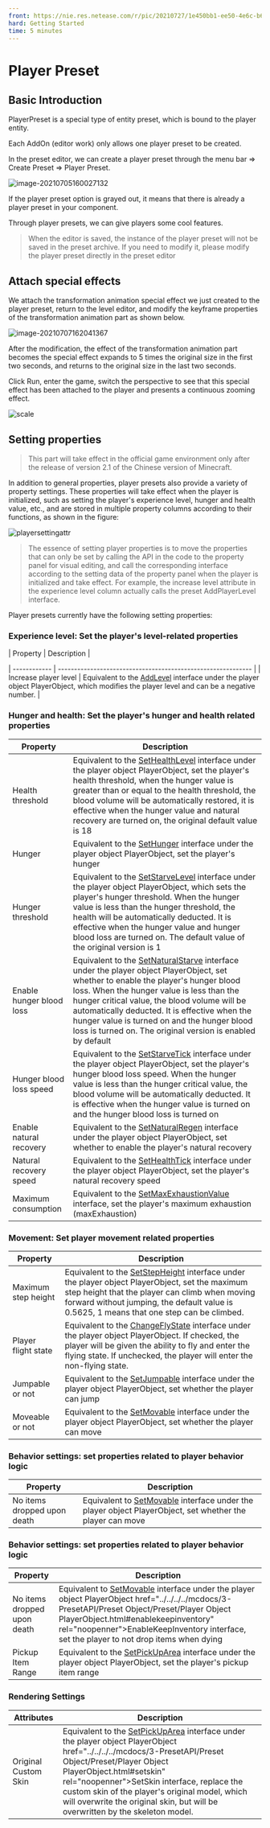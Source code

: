 ```yaml
--- 
front: https://nie.res.netease.com/r/pic/20210727/1e450bb1-ee50-4e6c-b614-7fbd6a00b4e7.png 
hard: Getting Started 
time: 5 minutes 
--- 
```

# Player Preset 
## Basic Introduction 

PlayerPreset is a special type of entity preset, which is bound to the player entity. 

Each AddOn (editor work) only allows one player preset to be created. 

In the preset editor, we can create a player preset through the menu bar => Create Preset => Player Preset. 

![image-20210705160027132](./images/image-20210705160027132.png) 

If the player preset option is grayed out, it means that there is already a player preset in your component.

Through player presets, we can give players some cool features. 

> When the editor is saved, the instance of the player preset will not be saved in the preset archive. If you need to modify it, please modify the player preset directly in the preset editor 

## Attach special effects 

We attach the transformation animation special effect we just created to the player preset, return to the level editor, and modify the keyframe properties of the transformation animation part as shown below. 

![image-20210707162041367](./images/image-20210707162041367.png) 

After the modification, the effect of the transformation animation part becomes the special effect expands to 5 times the original size in the first two seconds, and returns to the original size in the last two seconds. 

Click Run, enter the game, switch the perspective to see that this special effect has been attached to the player and presents a continuous zooming effect. 

![scale](./images/scale.gif) 

## Setting properties 
> This part will take effect in the official game environment only after the release of version 2.1 of the Chinese version of Minecraft. 

In addition to general properties, player presets also provide a variety of property settings. These properties will take effect when the player is initialized, such as setting the player's experience level, hunger and health value, etc., and are stored in multiple property columns according to their functions, as shown in the figure: 

![playersettingattr](./images/playersettingattr.png) 

> The essence of setting player properties is to move the properties that can only be set by calling the API in the code to the property panel for visual editing, and call the corresponding interface according to the setting data of the property panel when the player is initialized and take effect. For example, the increase level attribute in the experience level column actually calls the preset AddPlayerLevel interface. 

Player presets currently have the following setting properties: 
### Experience level: Set the player's level-related properties 

| Property | Description |

| ------------ | ------------------------------------------------------------ | 
| Increase player level | Equivalent to the <a href="../../../../mcdocs/3-PresetAPI/PresetObject/Preset/PlayerObjectPlayerObject.html#addlevel" rel="noopenner">AddLevel</a> interface under the player object PlayerObject, which modifies the player level and can be a negative number. | 

### Hunger and health: Set the player's hunger and health related properties 

| Property | Description | 
| ------------ | ------------------------------------------------------------ | 
| Health threshold | Equivalent to the <a href="../../../../mcdocs/3-PresetAPI/Preset object/Preset/Player objectPlayerObject.html#sethealthlevel" rel="noopenner">SetHealthLevel</a> interface under the player object PlayerObject, set the player's health threshold, when the hunger value is greater than or equal to the health threshold, the blood volume will be automatically restored, it is effective when the hunger value and natural recovery are turned on, the original default value is 18 | 
| Hunger | Equivalent to the <a href="../../../../mcdocs/3-PresetAPI/Preset object/Preset/Player objectPlayerObject.html#sethunger" rel="noopenner">SetHunger</a> interface under the player object PlayerObject, set the player's hunger | 
| Hunger threshold | Equivalent to the <a href="../../../../mcdocs/3-PresetAPI/Preset object/Preset/Player objectPlayerObject.html#setstarvelevel" rel="noopenner">SetStarveLevel</a> interface under the player object PlayerObject, which sets the player's hunger threshold. When the hunger value is less than the hunger threshold, the health will be automatically deducted. It is effective when the hunger value and hunger blood loss are turned on. The default value of the original version is 1 | 
| Enable hunger blood loss | Equivalent to the <a href="../../../../mcdocs/3-PresetAPI/Preset Object/Preset/Player ObjectPlayerObject.html#setnaturalstarve" rel="noopenner">SetNaturalStarve</a> interface under the player object PlayerObject, set whether to enable the player's hunger blood loss. When the hunger value is less than the hunger critical value, the blood volume will be automatically deducted. It is effective when the hunger value is turned on and the hunger blood loss is turned on. The original version is enabled by default | 
| Hunger blood loss speed | Equivalent to the <a href="../../../../mcdocs/3-PresetAPI/Preset Object/Preset/Player ObjectPlayerObject.html#setstarvetick" rel="noopenner">SetStarveTick</a> interface under the player object PlayerObject, set the player's hunger blood loss speed. When the hunger value is less than the hunger critical value, the blood volume will be automatically deducted. It is effective when the hunger value is turned on and the hunger blood loss is turned on | 
| Enable natural recovery | Equivalent to the <a href="../../../../mcdocs/3-PresetAPI/Preset Object/Preset/Player ObjectPlayerObject.html#setnaturalregen" rel="noopenner">SetNaturalRegen</a> interface under the player object PlayerObject, set whether to enable the player's natural recovery | 
| Natural recovery speed | Equivalent to the <a href="../../../../mcdocs/3-PresetAPI/Preset Object/Preset/Player ObjectPlayerObject.html#sethealthtick" rel="noopenner">SetHealthTick</a> interface under the player object PlayerObject, set the player's natural recovery speed | 
| Maximum consumption | Equivalent to the <a href="../../../../mcdocs/3-PresetAPI/Preset Object/Preset/Player ObjectPlayerObject.html#setmaxexhaustionvalue" under the player object PlayerObject rel="noopenner">SetMaxExhaustionValue</a> interface, set the player's maximum exhaustion (maxExhaustion) | 

### Movement: Set player movement related properties 

| Property | Description | 
| ------------ | ------------------------------------------------------------ | 
| Maximum step height | Equivalent to the <a href="../../../../mcdocs/3-PresetAPI/Preset Object/Preset/Player ObjectPlayerObject.html#setstepheight" rel="noopenner">SetStepHeight</a> interface under the player object PlayerObject, set the maximum step height that the player can climb when moving forward without jumping, the default value is 0.5625, 1 means that one step can be climbed. | 
| Player flight state | Equivalent to the <a href="../../../../mcdocs/3-PresetAPI/Preset object/Preset/Player objectPlayerObject.html#changeflystate" rel="noopenner">ChangeFlyState</a> interface under the player object PlayerObject. If checked, the player will be given the ability to fly and enter the flying state. If unchecked, the player will enter the non-flying state. | 
| Jumpable or not | Equivalent to the <a href="../../../../mcdocs/3-PresetAPI/PresetObject/Preset/PlayerObjectPlayerObject.html#setjumpable" rel="noopenner">SetJumpable</a> interface under the player object PlayerObject, set whether the player can jump | 
| Moveable or not | Equivalent to the <a href="../../../../mcdocs/3-PresetAPI/PresetObject/Preset/PlayerObjectPlayerObject.html#setmovable" rel="noopenner">SetMovable</a> interface under the player object PlayerObject, set whether the player can move | 

### Behavior settings: set properties related to player behavior logic 

| Property | Description | 
| -------------- | ------------------------------------------------------------ | 
| No items dropped upon death | Equivalent to <a href="../../../../mcdocs/3-PresetAPI/PresetObject/Preset/PlayerObjectPlayerObject.html#setmovable" rel="noopenner">SetMovable</a> interface under the player object PlayerObject, set whether the player can move | 

### Behavior settings: set properties related to player behavior logic 

| Property | Description | 
| -------------- | ------------------------------------------------------------ | 
| No items dropped upon death | Equivalent to <a href="../../../../mcdocs/3-PresetAPI/PresetObject/Preset/PlayerObjectPlayerObject.html#setmovable" rel="noopenner">SetMovable</a> interface under the player object PlayerObject href="../../../../mcdocs/3-PresetAPI/Preset Object/Preset/Player Object PlayerObject.html#enablekeepinventory" rel="noopenner">EnableKeepInventory</a> interface, set the player to not drop items when dying | 
| Pickup Item Range | Equivalent to the <a href="../../../../mcdocs/3-PresetAPI/Preset Object/Preset/Player Object PlayerObject.html#setpickuparea" rel="noopenner">SetPickUpArea</a> interface under the player object PlayerObject, set the player's pickup item range | 

### Rendering Settings 

| Attributes | Description | 
| -------------- | ------------------------------------------------------------ | 
| Original Custom Skin | Equivalent to the <a href="../../../../mcdocs/3-PresetAPI/Preset Object/Preset/Player Object PlayerObject.html#setpickuparea" rel="noopenner">SetPickUpArea</a> interface under the player object PlayerObject href="../../../../mcdocs/3-PresetAPI/Preset Object/Preset/Player Object PlayerObject.html#setskin" rel="noopenner">SetSkin</a> interface, replace the custom skin of the player's original model, which will overwrite the original skin, but will be overwritten by the skeleton model. | 
